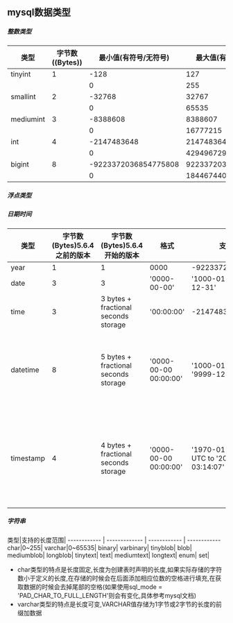 ## mysql数据类型

##### 整数类型
类型      |字节数((Bytes))| 最小值(有符号/无符号) |最大值(有符号/无符号)
----------| -------------| ------------        | ------------
tinyint   | 1            | -128                 | 127
          |              | 0                   | 255
smallint  | 2            | -32768               | 32767
          |              | 0 	               | 65535
mediumint | 3            | -8388608             | 8388607
          |              | 0                    | 16777215
int       | 4            | -2147483648          | 2147483647
          |              | 0                    | 4294967295
bigint    | 8            | -9223372036854775808 | 9223372036854775807
          |              | 0                    | 18446744073709551615


##### 浮点类型


##### 日期时间
类型|字节数(Bytes)5.6.4之前的版本|字节数(Bytes)5.6.4开始的版本| 格式| 支持的范围 | 备注
------------ |------------ |------------ |------------- | ------------ |------------
year         |    1  |  1                                   |0000                  | -9223372036854775808                                   |
date         |    3  |  3                                   |'0000-00-00'          | '1000-01-01' to '9999-12-31'                           |
time         |    3  |  3 bytes + fractional seconds storage|'00:00:00'            | -2147483648                                            |
datetime     |    8  |  5 bytes + fractional seconds storage|'0000-00-00 00:00:00' | '1000-01-01 00:00:00' to '9999-12-31 23:59:59'         | mysql从5.6.4版本开始对于datetime类型支持精确到微妙(10的负6次秒) '1000-01-01 00:00:00.000000' to '9999-12-31 23:59:59.999999'
timestamp    |    4  |  4 bytes + fractional seconds storage|'0000-00-00 00:00:00' | '1970-01-01 00:00:01' UTC to '2038-01-19 03:14:07' UTC | mysql从5.6.4版本开始对于timestamp类型支持精确到微妙(10的负6次秒) '1970-01-01 00:00:01.000000' UTC to '2038-01-19 03:14:07.999999'








##### 字符串
类型|支持的长度范围|
------------ | ------------- | ------------ | ------------
char|0~255|
varchar|0~65535|
binary|
varbinary|
tinyblob|
blob|
mediumblob|
longblob|
tinytext|
text|
mediumtext|
longtext|
enum|
set|

- char类型的特点是长度固定,长度为创建表时声明的长度,如果实际存储的字符数小于定义的长度,在存储的时候会在后面添加相应位数的空格进行填充,在获取数据的时候会去掉尾部的空格(如果使用sql_mode = 'PAD_CHAR_TO_FULL_LENGTH'则会有变化,具体参考mysql文档)
- varchar类型的特点是长度可变,VARCHAR值存储为1字节或2字节的长度的前缀加数据






